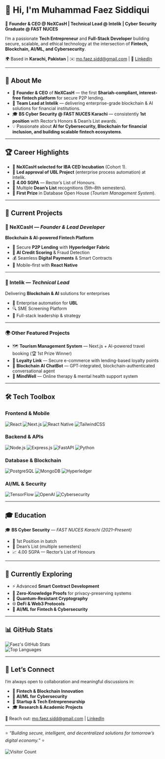 # 👋 Hi, I'm Muhammad Faez Siddiqui  

🚀 **Founder & CEO @ NeXCasH | Technical Lead @ Intelik | Cyber Security Graduate @ FAST NUCES**  

I’m a passionate **Tech Entrepreneur** and **Full-Stack Developer** building secure, scalable, and ethical technology at the intersection of **Fintech, Blockchain, AI/ML, and Cybersecurity**.  

🌍 Based in **Karachi, Pakistan** | ✉️ [mo.faez.sidd@gmail.com](mailto:mo.faez.sidd@gmail.com) | 🔗 [LinkedIn](https://linkedin.com/in/muhammad-faez-siddiqui-b19a69218)  

---

## 🚀 About Me  

- 🏦 **Founder & CEO** of **NeXCasH** — the first **Shariah-compliant, interest-free fintech platform** for secure P2P lending.  
- 💼 **Team Lead at Intelik** — delivering enterprise-grade blockchain & AI solutions for financial institutions.  
- 🎓 **BS Cyber Security @ FAST NUCES Karachi** — consistently **1st position** with Rector’s Honors & Dean’s List awards.  
- 💡 Passionate about **AI for Cybersecurity, Blockchain for financial inclusion, and building scalable fintech ecosystems**.  

---

## 🏆 Career Highlights  

- 🥇 **NeXCasH selected for IBA CED Incubation** (Cohort 1).  
- 🎯 **Led approval of UBL Project** (enterprise process automation) at Intelik.  
- 🌟 **4.00 SGPA** — Rector’s List of Honours.  
- 🏅 Multiple **Dean’s List** recognitions (5th–8th semesters).  
- 🥇 **First Prize** in Database Open House (*Tourism Management System*).  

---

## 💼 Current Projects  

### 🏦 NeXCasH — *Founder & Lead Developer*  
**Blockchain & AI-powered Fintech Platform**  
- 🔐 Secure **P2P Lending** with **Hyperledger Fabric**  
- 🤖 **AI Credit Scoring** & Fraud Detection  
- 💰 Seamless **Digital Payments** & Smart Contracts  
- 📱 Mobile-first with **React Native**  

---

### 🚀 Intelik — *Technical Lead*  
Delivering **Blockchain & AI** solutions for enterprises  
- 🏢 Enterprise automation for **UBL**  
- 🔍 SME Screening Platform  
- 🤝 Full-stack leadership & strategy  

---

### 🌍 Other Featured Projects  

- 🗺 **Tourism Management System** — Next.js + AI-powered travel booking (🏆 1st Prize Winner)  
- 🛒 **Loyalty Link** — Secure e-commerce with lending-based loyalty points  
- 🤖 **Blockchain AI ChatBot** — GPT-integrated, blockchain-authenticated conversational agent  
- 🧠 **MindWell** — Online therapy & mental health support system  

---

## 🛠 Tech Toolbox  

### **Frontend & Mobile**  
![React](https://img.shields.io/badge/React-61DAFB?style=flat-square&logo=react&logoColor=black)
![Next.js](https://img.shields.io/badge/Next.js-000000?style=flat-square&logo=next.js&logoColor=white)
![React Native](https://img.shields.io/badge/React_Native-61DAFB?style=flat-square&logo=react&logoColor=black)
![TailwindCSS](https://img.shields.io/badge/Tailwind_CSS-38B2AC?style=flat-square&logo=tailwind-css&logoColor=white)

### **Backend & APIs**  
![Node.js](https://img.shields.io/badge/Node.js-339933?style=flat-square&logo=node.js&logoColor=white)
![Express.js](https://img.shields.io/badge/Express.js-000000?style=flat-square&logo=express&logoColor=white)
![FastAPI](https://img.shields.io/badge/FastAPI-009688?style=flat-square&logo=fastapi&logoColor=white)
![Python](https://img.shields.io/badge/Python-3776AB?style=flat-square&logo=python&logoColor=white)

### **Database & Blockchain**  
![PostgreSQL](https://img.shields.io/badge/PostgreSQL-336791?style=flat-square&logo=postgresql&logoColor=white)
![MongoDB](https://img.shields.io/badge/MongoDB-47A248?style=flat-square&logo=mongodb&logoColor=white)
![Hyperledger](https://img.shields.io/badge/Hyperledger_Fabric-2F3134?style=flat-square&logo=hyperledger&logoColor=white)

### **AI/ML & Security**  
![TensorFlow](https://img.shields.io/badge/Machine_Learning-FF9500?style=flat-square&logo=tensorflow&logoColor=white)
![OpenAI](https://img.shields.io/badge/OpenAI-412991?style=flat-square&logo=openai&logoColor=white)
![Cybersecurity](https://img.shields.io/badge/Cybersecurity-FF6B6B?style=flat-square&logo=security&logoColor=white)

---

## 🎓 Education  

🎓 **BS Cyber Security** — *FAST NUCES Karachi (2021–Present)*  
- 🥇 1st Position in batch  
- 🌟 Dean’s List (multiple semesters)  
- 📈 4.00 SGPA — Rector’s List of Honours  

---

## 🌱 Currently Exploring  

- ⚡ Advanced **Smart Contract Development**  
- 🔐 **Zero-Knowledge Proofs** for privacy-preserving systems  
- 🔑 **Quantum-Resistant Cryptography**  
- 🌐 **DeFi & Web3 Protocols**  
- 🤖 **AI/ML for Fintech & Cybersecurity**  

---

## 📊 GitHub Stats  

![Faez's GitHub Stats](https://github-readme-stats.vercel.app/api?username=CheckMateFZ&show_icons=true&theme=radical)  
![Top Languages](https://github-readme-stats.vercel.app/api/top-langs/?username=CheckMateFZ&layout=compact&theme=radical)  

---

## 🤝 Let’s Connect  

I’m always open to collaboration and meaningful discussions in:  
- 🚀 **Fintech & Blockchain Innovation**  
- 🤖 **AI/ML for Cybersecurity**  
- 💼 **Startup & Tech Entrepreneurship**  
- 🎓 **Research & Academic Projects**  

📩 Reach out: [mo.faez.sidd@gmail.com](mailto:mo.faez.sidd@gmail.com) | [LinkedIn](https://linkedin.com/in/muhammad-faez-siddiqui-b19a69218)  

---

⭐ *“Building secure, intelligent, and decentralized solutions for tomorrow’s digital economy.”* ⭐  

![Visitor Count](https://visitor-badge.laobi.icu/badge?page_id=CheckMateFZ.CheckMateFZ)
